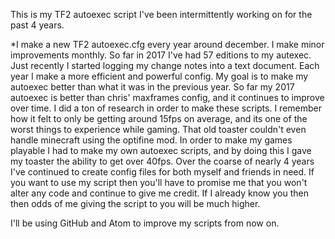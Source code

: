 This is my TF2 autoexec script I've been intermittently working on for the past 4 years.


*I make a new TF2 autoexec.cfg every year around december. I make minor improvements monthly. So far in 2017 I've had 57 editions to my autexec. Just recently I started logging my change notes into a text document. Each year I make a more efficient and powerful config. My goal is to make my autoexec better than what it was in the previous year.
So far my 2017 autoexec is better than chris' maxframes config, and it continues to improve over time. I did a ton of research in order to make these scripts. I remember how it felt to only be getting around 15fps on average, and its one of the worst things to experience while gaming. That old toaster couldn't even handle minecraft using the optifine mod. In order to make my games playable I had to make my own autoexec scripts, and by doing this I gave my toaster the ability to get over 40fps. Over the coarse of nearly 4 years I've continued to create config files for both myself and friends in need. If you want to use my script then you'll have to promise me that you won't alter any code and continue to give me credit. If I already know you then then odds of me giving the script to you will be much higher.



I'll be using GitHub and Atom to improve my scripts from now on.
